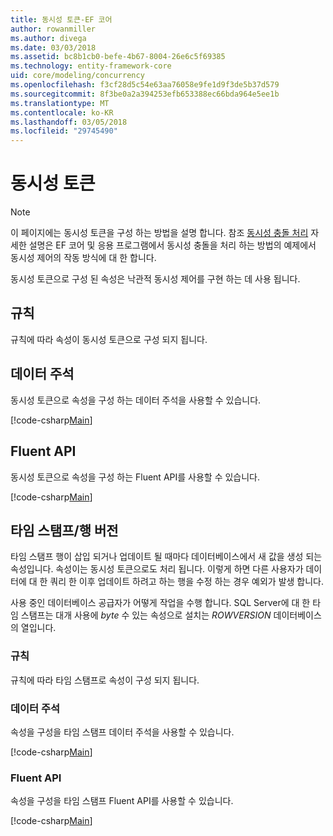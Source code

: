 ```yaml
---
title: 동시성 토큰-EF 코어
author: rowanmiller
ms.author: divega
ms.date: 03/03/2018
ms.assetid: bc8b1cb0-befe-4b67-8004-26e6c5f69385
ms.technology: entity-framework-core
uid: core/modeling/concurrency
ms.openlocfilehash: f3cf28d5c54e63aa76058e9fe1d9f3de5b37d579
ms.sourcegitcommit: 8f3be0a2a394253efb653388ec66bda964e5ee1b
ms.translationtype: MT
ms.contentlocale: ko-KR
ms.lasthandoff: 03/05/2018
ms.locfileid: "29745490"
---
```

# <a name="concurrency-tokens"></a>동시성 토큰

> [!NOTE]
> 이 페이지에는 동시성 토큰을 구성 하는 방법을 설명 합니다. 참조 [동시성 충돌 처리](../saving/concurrency.md) 자세한 설명은 EF 코어 및 응용 프로그램에서 동시성 충돌을 처리 하는 방법의 예제에서 동시성 제어의 작동 방식에 대 한 합니다.

동시성 토큰으로 구성 된 속성은 낙관적 동시성 제어를 구현 하는 데 사용 됩니다.

## <a name="conventions"></a>규칙

규칙에 따라 속성이 동시성 토큰으로 구성 되지 됩니다.

## <a name="data-annotations"></a>데이터 주석

동시성 토큰으로 속성을 구성 하는 데이터 주석을 사용할 수 있습니다.

[!code-csharp[Main](../../../samples/core/Modeling/DataAnnotations/Samples/Concurrency.cs#ConfigureConcurrencyAnnotations)]

## <a name="fluent-api"></a>Fluent API

동시성 토큰으로 속성을 구성 하는 Fluent API를 사용할 수 있습니다.

[!code-csharp[Main](../../../samples/core/Modeling/FluentAPI/Samples/Concurrency.cs#ConfigureConcurrencyFluent)]

## <a name="timestamprow-version"></a>타임 스탬프/행 버전

타임 스탬프 행이 삽입 되거나 업데이트 될 때마다 데이터베이스에서 새 값을 생성 되는 속성입니다. 속성이는 동시성 토큰으로도 처리 됩니다. 이렇게 하면 다른 사용자가 데이터에 대 한 쿼리 한 이후 업데이트 하려고 하는 행을 수정 하는 경우 예외가 발생 합니다.

사용 중인 데이터베이스 공급자가 어떻게 작업을 수행 합니다. SQL Server에 대 한 타임 스탬프는 대개 사용에 *byte* 수 있는 속성으로 설치는 *ROWVERSION* 데이터베이스의 열입니다.

### <a name="conventions"></a>규칙

규칙에 따라 타임 스탬프로 속성이 구성 되지 됩니다.

### <a name="data-annotations"></a>데이터 주석

속성을 구성을 타임 스탬프 데이터 주석을 사용할 수 있습니다.

[!code-csharp[Main](../../../samples/core/Modeling/DataAnnotations/Samples/Timestamp.cs#ConfigureTimestampAnnotations)]

### <a name="fluent-api"></a>Fluent API

속성을 구성을 타임 스탬프 Fluent API를 사용할 수 있습니다.

[!code-csharp[Main](../../../samples/core/Modeling/FluentAPI/Samples/Timestamp.cs#ConfigureTimestampFluent)]
